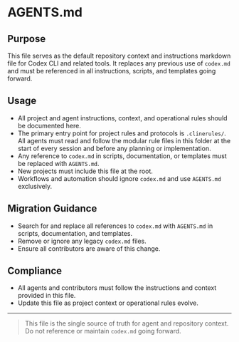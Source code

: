 # AGENTS.md

## Purpose

This file serves as the default repository context and instructions markdown file for Codex CLI and related tools. It replaces any previous use of `codex.md` and must be referenced in all instructions, scripts, and templates going forward.

## Usage

- All project and agent instructions, context, and operational rules should be documented here.
- The primary entry point for project rules and protocols is `.clinerules/`. All agents must read and follow the modular rule files in this folder at the start of every session and before any planning or implementation.
- Any reference to `codex.md` in scripts, documentation, or templates must be replaced with `AGENTS.md`.
- New projects must include this file at the root.
- Workflows and automation should ignore `codex.md` and use `AGENTS.md` exclusively.

## Migration Guidance

- Search for and replace all references to `codex.md` with `AGENTS.md` in scripts, documentation, and templates.
- Remove or ignore any legacy `codex.md` files.
- Ensure all contributors are aware of this change.

## Compliance

- All agents and contributors must follow the instructions and context provided in this file.
- Update this file as project context or operational rules evolve.

---

> This file is the single source of truth for agent and repository context. Do not reference or maintain `codex.md` going forward.
